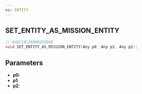 ```yaml
---
ns: ENTITY
---
```

## SET_ENTITY_AS_MISSION_ENTITY

```c
// 0xDC19C288082E586E
void SET_ENTITY_AS_MISSION_ENTITY(Any p0, Any p1, Any p2);
```

## Parameters
* **p0**:
* **p1**:
* **p2**:
